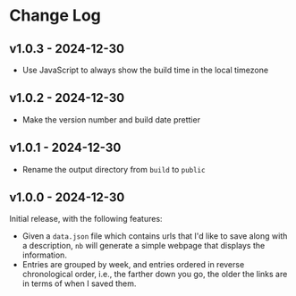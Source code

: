# Change Log

## v1.0.3 - 2024-12-30

- Use JavaScript to always show the build time in the local timezone

## v1.0.2 - 2024-12-30

- Make the version number and build date prettier

## v1.0.1 - 2024-12-30

- Rename the output directory from `build` to `public`

## v1.0.0 - 2024-12-30

Initial release, with the following features:

- Given a `data.json` file which contains urls that I'd like to save along with a description, `nb` will generate a simple webpage that displays the information.
- Entries are grouped by week, and entries ordered in reverse chronological order, i.e., the farther down you go, the older the links are in terms of when I saved them.
